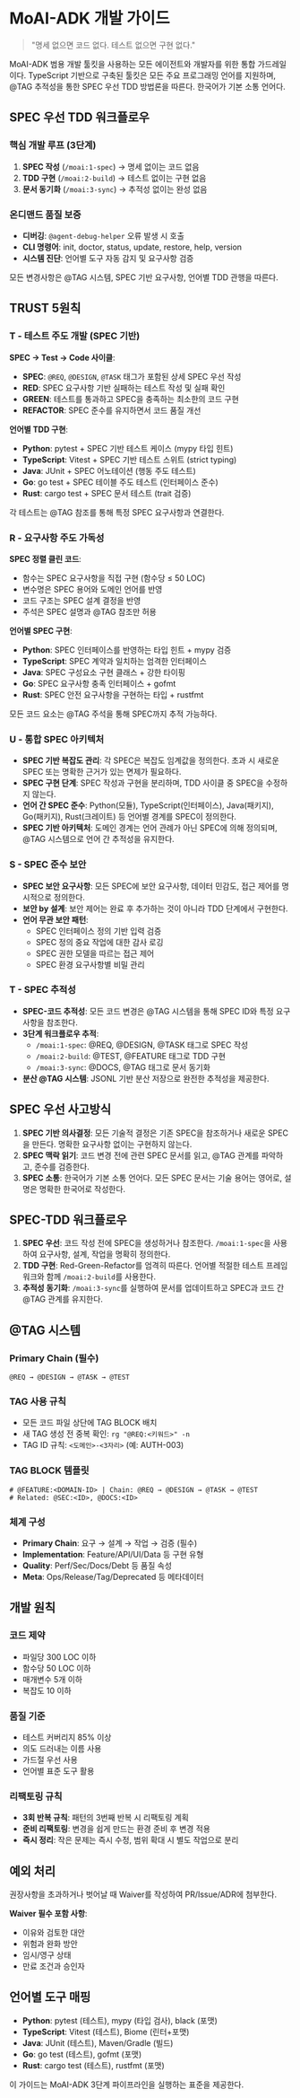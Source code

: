 # MoAI-ADK 개발 가이드

> "명세 없으면 코드 없다. 테스트 없으면 구현 없다."

MoAI-ADK 범용 개발 툴킷을 사용하는 모든 에이전트와 개발자를 위한 통합 가드레일이다. TypeScript 기반으로 구축된 툴킷은 모든 주요 프로그래밍 언어를 지원하며, @TAG 추적성을 통한 SPEC 우선 TDD 방법론을 따른다. 한국어가 기본 소통 언어다.

## SPEC 우선 TDD 워크플로우

### 핵심 개발 루프 (3단계)

1. **SPEC 작성** (`/moai:1-spec`) → 명세 없이는 코드 없음
2. **TDD 구현** (`/moai:2-build`) → 테스트 없이는 구현 없음
3. **문서 동기화** (`/moai:3-sync`) → 추적성 없이는 완성 없음

### 온디맨드 품질 보증

- **디버깅**: `@agent-debug-helper` 오류 발생 시 호출
- **CLI 명령어**: init, doctor, status, update, restore, help, version
- **시스템 진단**: 언어별 도구 자동 감지 및 요구사항 검증

모든 변경사항은 @TAG 시스템, SPEC 기반 요구사항, 언어별 TDD 관행을 따른다.

## TRUST 5원칙

### T - 테스트 주도 개발 (SPEC 기반)

**SPEC → Test → Code 사이클**:

- **SPEC**: `@REQ`, `@DESIGN`, `@TASK` 태그가 포함된 상세 SPEC 우선 작성
- **RED**: SPEC 요구사항 기반 실패하는 테스트 작성 및 실패 확인
- **GREEN**: 테스트를 통과하고 SPEC을 충족하는 최소한의 코드 구현
- **REFACTOR**: SPEC 준수를 유지하면서 코드 품질 개선

**언어별 TDD 구현**:

- **Python**: pytest + SPEC 기반 테스트 케이스 (mypy 타입 힌트)
- **TypeScript**: Vitest + SPEC 기반 테스트 스위트 (strict typing)
- **Java**: JUnit + SPEC 어노테이션 (행동 주도 테스트)
- **Go**: go test + SPEC 테이블 주도 테스트 (인터페이스 준수)
- **Rust**: cargo test + SPEC 문서 테스트 (trait 검증)

각 테스트는 @TAG 참조를 통해 특정 SPEC 요구사항과 연결한다.

### R - 요구사항 주도 가독성

**SPEC 정렬 클린 코드**:

- 함수는 SPEC 요구사항을 직접 구현 (함수당 ≤ 50 LOC)
- 변수명은 SPEC 용어와 도메인 언어를 반영
- 코드 구조는 SPEC 설계 결정을 반영
- 주석은 SPEC 설명과 @TAG 참조만 허용

**언어별 SPEC 구현**:

- **Python**: SPEC 인터페이스를 반영하는 타입 힌트 + mypy 검증
- **TypeScript**: SPEC 계약과 일치하는 엄격한 인터페이스
- **Java**: SPEC 구성요소 구현 클래스 + 강한 타이핑
- **Go**: SPEC 요구사항 충족 인터페이스 + gofmt
- **Rust**: SPEC 안전 요구사항을 구현하는 타입 + rustfmt

모든 코드 요소는 @TAG 주석을 통해 SPEC까지 추적 가능하다.

### U - 통합 SPEC 아키텍처

- **SPEC 기반 복잡도 관리**: 각 SPEC은 복잡도 임계값을 정의한다. 초과 시 새로운 SPEC 또는 명확한 근거가 있는 면제가 필요하다.
- **SPEC 구현 단계**: SPEC 작성과 구현을 분리하며, TDD 사이클 중 SPEC을 수정하지 않는다.
- **언어 간 SPEC 준수**: Python(모듈), TypeScript(인터페이스), Java(패키지), Go(패키지), Rust(크레이트) 등 언어별 경계를 SPEC이 정의한다.
- **SPEC 기반 아키텍처**: 도메인 경계는 언어 관례가 아닌 SPEC에 의해 정의되며, @TAG 시스템으로 언어 간 추적성을 유지한다.

### S - SPEC 준수 보안

- **SPEC 보안 요구사항**: 모든 SPEC에 보안 요구사항, 데이터 민감도, 접근 제어를 명시적으로 정의한다.
- **보안 by 설계**: 보안 제어는 완료 후 추가하는 것이 아니라 TDD 단계에서 구현한다.
- **언어 무관 보안 패턴**:
  - SPEC 인터페이스 정의 기반 입력 검증
  - SPEC 정의 중요 작업에 대한 감사 로깅
  - SPEC 권한 모델을 따르는 접근 제어
  - SPEC 환경 요구사항별 비밀 관리

### T - SPEC 추적성

- **SPEC-코드 추적성**: 모든 코드 변경은 @TAG 시스템을 통해 SPEC ID와 특정 요구사항을 참조한다.
- **3단계 워크플로우 추적**:
  - `/moai:1-spec`: @REQ, @DESIGN, @TASK 태그로 SPEC 작성
  - `/moai:2-build`: @TEST, @FEATURE 태그로 TDD 구현
  - `/moai:3-sync`: @DOCS, @TAG 태그로 문서 동기화
- **분산 @TAG 시스템**: JSONL 기반 분산 저장으로 완전한 추적성을 제공한다.

## SPEC 우선 사고방식

1. **SPEC 기반 의사결정**: 모든 기술적 결정은 기존 SPEC을 참조하거나 새로운 SPEC을 만든다. 명확한 요구사항 없이는 구현하지 않는다.
2. **SPEC 맥락 읽기**: 코드 변경 전에 관련 SPEC 문서를 읽고, @TAG 관계를 파악하고, 준수를 검증한다.
3. **SPEC 소통**: 한국어가 기본 소통 언어다. 모든 SPEC 문서는 기술 용어는 영어로, 설명은 명확한 한국어로 작성한다.

## SPEC-TDD 워크플로우

1. **SPEC 우선**: 코드 작성 전에 SPEC을 생성하거나 참조한다. `/moai:1-spec`을 사용하여 요구사항, 설계, 작업을 명확히 정의한다.
2. **TDD 구현**: Red-Green-Refactor를 엄격히 따른다. 언어별 적절한 테스트 프레임워크와 함께 `/moai:2-build`를 사용한다.
3. **추적성 동기화**: `/moai:3-sync`를 실행하여 문서를 업데이트하고 SPEC과 코드 간 @TAG 관계를 유지한다.

## @TAG 시스템

### Primary Chain (필수)

```text
@REQ → @DESIGN → @TASK → @TEST
```

### TAG 사용 규칙

- 모든 코드 파일 상단에 TAG BLOCK 배치
- 새 TAG 생성 전 중복 확인: `rg "@REQ:<키워드>" -n`
- TAG ID 규칙: `<도메인>-<3자리>` (예: AUTH-003)

### TAG BLOCK 템플릿

```text
# @FEATURE:<DOMAIN-ID> | Chain: @REQ → @DESIGN → @TASK → @TEST
# Related: @SEC:<ID>, @DOCS:<ID>
```

### 체계 구성

- **Primary Chain**: 요구 → 설계 → 작업 → 검증 (필수)
- **Implementation**: Feature/API/UI/Data 등 구현 유형
- **Quality**: Perf/Sec/Docs/Debt 등 품질 속성
- **Meta**: Ops/Release/Tag/Deprecated 등 메타데이터

## 개발 원칙

### 코드 제약

- 파일당 300 LOC 이하
- 함수당 50 LOC 이하
- 매개변수 5개 이하
- 복잡도 10 이하

### 품질 기준

- 테스트 커버리지 85% 이상
- 의도 드러내는 이름 사용
- 가드절 우선 사용
- 언어별 표준 도구 활용

### 리팩토링 규칙

- **3회 반복 규칙**: 패턴의 3번째 반복 시 리팩토링 계획
- **준비 리팩토링**: 변경을 쉽게 만드는 환경 준비 후 변경 적용
- **즉시 정리**: 작은 문제는 즉시 수정, 범위 확대 시 별도 작업으로 분리

## 예외 처리

권장사항을 초과하거나 벗어날 때 Waiver를 작성하여 PR/Issue/ADR에 첨부한다.

**Waiver 필수 포함 사항**:

- 이유와 검토한 대안
- 위험과 완화 방안
- 임시/영구 상태
- 만료 조건과 승인자

## 언어별 도구 매핑

- **Python**: pytest (테스트), mypy (타입 검사), black (포맷)
- **TypeScript**: Vitest (테스트), Biome (린터+포맷)
- **Java**: JUnit (테스트), Maven/Gradle (빌드)
- **Go**: go test (테스트), gofmt (포맷)
- **Rust**: cargo test (테스트), rustfmt (포맷)

이 가이드는 MoAI-ADK 3단계 파이프라인을 실행하는 표준을 제공한다.
